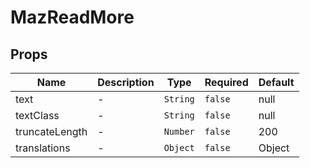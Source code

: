 # MazReadMore

## Props

<!-- @vuese:MazReadMore:props:start -->

| Name           | Description | Type     | Required | Default |
| -------------- | ----------- | -------- | -------- | ------- |
| text           | -           | `String` | `false`  | null    |
| textClass      | -           | `String` | `false`  | null    |
| truncateLength | -           | `Number` | `false`  | 200     |
| translations   | -           | `Object` | `false`  | Object  |

<!-- @vuese:MazReadMore:props:end -->
